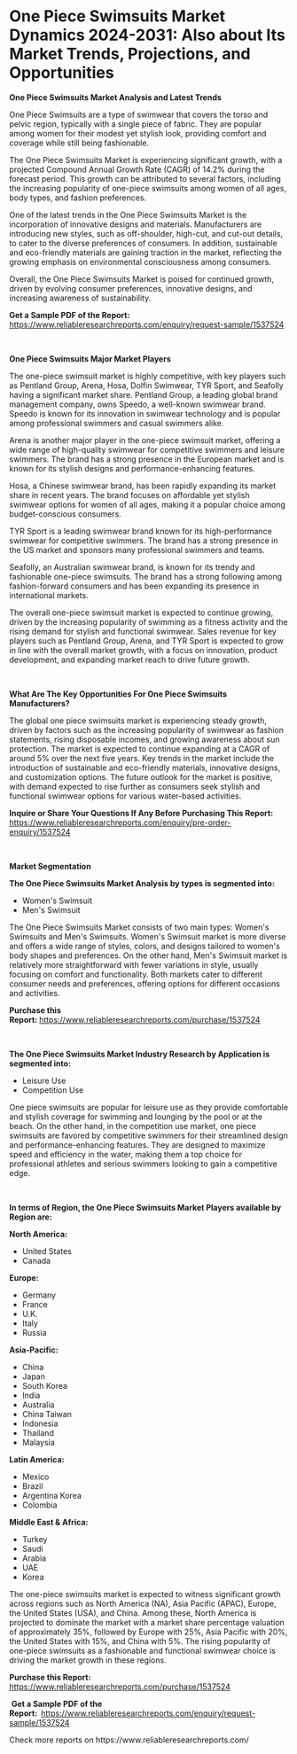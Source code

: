 <p><h1>One Piece Swimsuits Market Dynamics 2024-2031: Also about Its Market Trends, Projections, and Opportunities</h1></p><p><strong>One Piece Swimsuits Market Analysis and Latest Trends</strong></p>
<p><p>One Piece Swimsuits are a type of swimwear that covers the torso and pelvic region, typically with a single piece of fabric. They are popular among women for their modest yet stylish look, providing comfort and coverage while still being fashionable.</p><p>The One Piece Swimsuits Market is experiencing significant growth, with a projected Compound Annual Growth Rate (CAGR) of 14.2% during the forecast period. This growth can be attributed to several factors, including the increasing popularity of one-piece swimsuits among women of all ages, body types, and fashion preferences. </p><p>One of the latest trends in the One Piece Swimsuits Market is the incorporation of innovative designs and materials. Manufacturers are introducing new styles, such as off-shoulder, high-cut, and cut-out details, to cater to the diverse preferences of consumers. In addition, sustainable and eco-friendly materials are gaining traction in the market, reflecting the growing emphasis on environmental consciousness among consumers.</p><p>Overall, the One Piece Swimsuits Market is poised for continued growth, driven by evolving consumer preferences, innovative designs, and increasing awareness of sustainability.</p></p>
<p><strong>Get a Sample PDF of the Report:&nbsp;</strong> <a href="https://www.reliableresearchreports.com/enquiry/request-sample/1537524">https://www.reliableresearchreports.com/enquiry/request-sample/1537524</a></p>
<p>&nbsp;</p>
<p><strong>One Piece Swimsuits Major Market Players</strong></p>
<p><p>The one-piece swimsuit market is highly competitive, with key players such as Pentland Group, Arena, Hosa, Dolfin Swimwear, TYR Sport, and Seafolly having a significant market share. Pentland Group, a leading global brand management company, owns Speedo, a well-known swimwear brand. Speedo is known for its innovation in swimwear technology and is popular among professional swimmers and casual swimmers alike.</p><p>Arena is another major player in the one-piece swimsuit market, offering a wide range of high-quality swimwear for competitive swimmers and leisure swimmers. The brand has a strong presence in the European market and is known for its stylish designs and performance-enhancing features.</p><p>Hosa, a Chinese swimwear brand, has been rapidly expanding its market share in recent years. The brand focuses on affordable yet stylish swimwear options for women of all ages, making it a popular choice among budget-conscious consumers.</p><p>TYR Sport is a leading swimwear brand known for its high-performance swimwear for competitive swimmers. The brand has a strong presence in the US market and sponsors many professional swimmers and teams.</p><p>Seafolly, an Australian swimwear brand, is known for its trendy and fashionable one-piece swimsuits. The brand has a strong following among fashion-forward consumers and has been expanding its presence in international markets.</p><p>The overall one-piece swimsuit market is expected to continue growing, driven by the increasing popularity of swimming as a fitness activity and the rising demand for stylish and functional swimwear. Sales revenue for key players such as Pentland Group, Arena, and TYR Sport is expected to grow in line with the overall market growth, with a focus on innovation, product development, and expanding market reach to drive future growth.</p></p>
<p>&nbsp;</p>
<p><strong>What Are The Key Opportunities For One Piece Swimsuits Manufacturers?</strong></p>
<p><p>The global one piece swimsuits market is experiencing steady growth, driven by factors such as the increasing popularity of swimwear as fashion statements, rising disposable incomes, and growing awareness about sun protection. The market is expected to continue expanding at a CAGR of around 5% over the next five years. Key trends in the market include the introduction of sustainable and eco-friendly materials, innovative designs, and customization options. The future outlook for the market is positive, with demand expected to rise further as consumers seek stylish and functional swimwear options for various water-based activities.</p></p>
<p><strong>Inquire or Share Your Questions If Any Before Purchasing This Report:</strong> <a href="https://www.reliableresearchreports.com/enquiry/pre-order-enquiry/1537524">https://www.reliableresearchreports.com/enquiry/pre-order-enquiry/1537524</a></p>
<p>&nbsp;</p>
<p><strong>Market Segmentation</strong></p>
<p><strong>The One Piece Swimsuits Market Analysis by types is segmented into:</strong></p>
<p><ul><li>Women's Swimsuit</li><li>Men's Swimsuit</li></ul></p>
<p><p>The One Piece Swimsuits Market consists of two main types: Women's Swimsuits and Men's Swimsuits. Women's Swimsuit market is more diverse and offers a wide range of styles, colors, and designs tailored to women's body shapes and preferences. On the other hand, Men's Swimsuit market is relatively more straightforward with fewer variations in style, usually focusing on comfort and functionality. Both markets cater to different consumer needs and preferences, offering options for different occasions and activities.</p></p>
<p><strong>Purchase this Report:&nbsp;</strong><a href="https://www.reliableresearchreports.com/purchase/1537524">https://www.reliableresearchreports.com/purchase/1537524</a></p>
<p>&nbsp;</p>
<p><strong>The One Piece Swimsuits Market Industry Research by Application is segmented into:</strong></p>
<p><ul><li>Leisure Use</li><li>Competition Use</li></ul></p>
<p><p>One piece swimsuits are popular for leisure use as they provide comfortable and stylish coverage for swimming and lounging by the pool or at the beach. On the other hand, in the competition use market, one piece swimsuits are favored by competitive swimmers for their streamlined design and performance-enhancing features. They are designed to maximize speed and efficiency in the water, making them a top choice for professional athletes and serious swimmers looking to gain a competitive edge.</p></p>
<p>&nbsp;</p>
<p><strong>In terms of Region, the One Piece Swimsuits Market Players available by Region are:</strong></p>
<p>
    <p> <strong> North America: </strong>
        <ul>
            <li>United States</li>
            <li>Canada</li>
        </ul>
        </p> 
    <p> <strong> Europe: </strong>
        <ul>
            <li>Germany</li>
            <li>France</li>
            <li>U.K.</li>
            <li>Italy</li>
            <li>Russia</li>
        </ul>
        </p> 
    <p> <strong> Asia-Pacific: </strong>
        <ul>
            <li>China</li>
            <li>Japan</li>
            <li>South Korea</li>
            <li>India</li>
            <li>Australia</li>
            <li>China Taiwan</li>
            <li>Indonesia</li>
            <li>Thailand</li>
            <li>Malaysia</li>
        </ul>
        </p> 
    <p> <strong> Latin America: </strong>
        <ul>
            <li>Mexico</li>
            <li>Brazil</li>
            <li>Argentina Korea</li>
            <li>Colombia</li>
        </ul>
        </p> 
    <p> <strong> Middle East & Africa: </strong>
        <ul>
            <li>Turkey</li>
            <li>Saudi</li>
            <li>Arabia</li>
            <li>UAE</li>
            <li>Korea</li>
        </ul>
    </p>
    </p>
<p><p>The one-piece swimsuits market is expected to witness significant growth across regions such as North America (NA), Asia Pacific (APAC), Europe, the United States (USA), and China. Among these, North America is projected to dominate the market with a market share percentage valuation of approximately 35%, followed by Europe with 25%, Asia Pacific with 20%, the United States with 15%, and China with 5%. The rising popularity of one-piece swimsuits as a fashionable and functional swimwear choice is driving the market growth in these regions.</p></p>
<p><strong>Purchase this Report: </strong><a href="https://www.reliableresearchreports.com/purchase/1537524">https://www.reliableresearchreports.com/purchase/1537524</a></p>
<p>&nbsp;<strong>Get a Sample PDF of the Report:&nbsp;&nbsp;</strong><a href="https://www.reliableresearchreports.com/enquiry/request-sample/1537524">https://www.reliableresearchreports.com/enquiry/request-sample/1537524</a></p>
<p><strong></strong></p>
<p>Check more reports on https://www.reliableresearchreports.com/</p>
